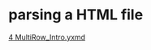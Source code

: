 # parsing a HTML file

[4 MultiRow_Intro.yxmd](parsing%20a%20HTML%20file%20291739bc9ece4a9eafd3085aefb4ab4d/4_MultiRow_Intro.yxmd)

